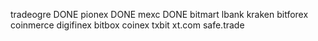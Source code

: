 tradeogre DONE
pionex DONE
mexc DONE 
bitmart
lbank
kraken
bitforex
coinmerce
digifinex
bitbox
coinex
txbit
xt.com
safe.trade